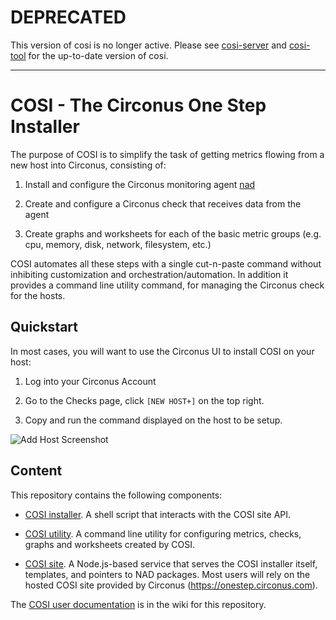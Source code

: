 # DEPRECATED

This version of cosi is no longer active. Please see [cosi-server](https://github.com/circonus-labs/cosi-server) and [cosi-tool](https://github.com/circonus-labs/cosi-tool) for the up-to-date version of cosi.

---


# COSI - The Circonus One Step Installer

The purpose of COSI is to simplify the task of getting metrics flowing from a new host into Circonus, consisting of:

1. Install and configure the Circonus monitoring agent [nad](https://github.com/circonus-labs/nad)

1. Create and configure a Circonus check that receives data from the agent

1. Create graphs and worksheets for each of the basic metric groups (e.g. cpu, memory, disk, network, filesystem, etc.)

COSI automates all these steps with a single cut-n-paste command without inhibiting customization and orchestration/automation.
In addition it provides a command line utility command, for managing the Circonus check for the hosts.

## Quickstart

In most cases, you will want to use the Circonus UI to install COSI on your host:

1. Log into your Circonus Account

1. Go to the Checks page, click `[NEW HOST+]` on the top right.

1. Copy and run the command displayed on the host to be setup.

![Add Host Screenshot](https://cloud.githubusercontent.com/assets/2446981/20178396/38eeeec2-a751-11e6-93a1-1f3e828827c4.png)

## Content

This repository contains the following components:

* [COSI installer](https://github.com/circonus-labs/circonus-one-step-install/wiki/Installer).
  A shell script that interacts with the COSI site API.

* [COSI utility](/src/util).
  A command line utility for configuring metrics, checks, graphs and worksheets created by COSI.

* [COSI site](/src).
  A Node.js-based service that serves the COSI installer itself,
  templates, and pointers to NAD packages. Most users will rely on the
  hosted COSI site provided by Circonus (<https://onestep.circonus.com>).

The [COSI user documentation](https://github.com/circonus-labs/circonus-one-step-install/wiki) is in the wiki for this repository.
